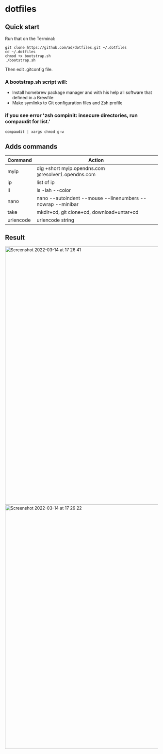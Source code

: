 # dotfiles

## Quick start

Run that on the Terminal:
```
git clone https://github.com/ad/dotfiles.git ~/.dotfiles
cd ~/.dotfiles
chmod +x bootstrap.sh
./bootstrap.sh
```

Then edit .gitconfig file.

### A bootstrap.sh script will:
- Install homebrew package manager and with his help all software that defined in a Brewfile
- Make symlinks to Git configuration files and Zsh profile

### if you see error 'zsh compinit: insecure directories, run compaudit for list.'

```
compaudit | xargs chmod g-w
```

## Adds commands

| Command | Action |
| ------- | ------ |
| myip | dig +short myip.opendns.com @resolver1.opendns.com |
| ip | list of ip |
| ll | ls -lah --color |
| nano | nano --autoindent --mouse --linenumbers --nowrap --minibar |
| take |  mkdir+cd, git clone+cd, download+untar+cd |
| urlencode | urlencode string |


## Result
<img width="849" alt="Screenshot 2022-03-14 at 17 26 41" src="https://user-images.githubusercontent.com/35623/158192768-7b44db03-675f-463c-bc55-1a7d1c90bd5d.png">


<img width="802" alt="Screenshot 2022-03-14 at 17 29 22" src="https://user-images.githubusercontent.com/35623/158193272-511bf583-429d-4067-88e3-535bb4b52f94.png">
